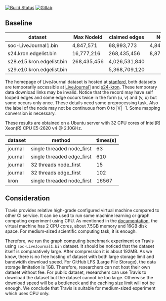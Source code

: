 [![Build Status](https://api.travis-ci.com/zhaofeng-shu33/triangle_counting_benchmark.svg?branch=master)](https://travis-ci.com/zhaofeng-shu33/triangle_counting_benchmark/)
[![Gitlab](https://gitlab.com/zhaofeng-shu33/triangle_counting_self-hosted_runner/badges/master/pipeline.svg)](https://gitlab.com/zhaofeng-shu33/triangle_counting_self-hosted_runner)

## Baseline

| dataset                   | Max NodeId  | claimed edges | N(V)      | N(E)          | N(T)           |
| ------------------------- | ----------- | ------------- | --------- |-------------- | -------------- |
| soc-LiveJournal1.bin      | 4,847,571   | 68,993,773    | 4,847,571 | 42851237      | 285,730,264    |
| s24.kron.edgelist.bin     | 16,777,216  | 268,435,456   | 8,871,830 | 260,379,850   | 10,286,638,314 |
| s28.e15.kron.edgelist.bin | 268,435,456 | 4,026,531,840 |           | 3,973,862,397 |                |
| s29.e10.kron.edgelist.bin |             | 5,368,709,120 |           |               |                |

The homepage of LiveJournal dataset is hosted at [stanford](https://snap.stanford.edu/data/soc-LiveJournal1.html), both datasets are temporarily accessible at [LiveJournal1](http://datafountain.int-yt.com/BDCI2019/FeiMa/soc-LiveJournal1.bin) and [s24-kron](http://datafountain.int-yt.com/BDCI2019/FeiMa/s24.kron.edgelist.bin). These temporary data download links may be invalid. Notice that the record may have self looped edges and some edge occurs twice in the form (u, v) and (v, u) but some occurs only once. These details need some preprocessing task. Also the label of the node may not be continuous from 0 to |V| -1. Some mapping conversion is necessary.

These results are obtained on a Ubuntu server with 32 CPU cores of Intel(R) Xeon(R) CPU E5-2620 v4 @ 2.10GHz.

| dataset | method                     | times(s) |
| ------- | -------------------------- | -------- |
| journal | single threaded node_first | 63       |
| journal | single threaded edge_first | 610      |
| journal | 32 threads node_first      | 15       |
| journal | 32 threads edge_first      | 102      |
| kron    | single threaded node_first | 16567    |

## Consideration

Travis provides relative high-grade configured virtual machine compared to other CI service. It can be used to run some machine learning or graph computing experiment using CPU. As mentioned in the [documentation](https://docs.travis-ci.com/user/reference/overview/#virtualisation-environment-vs-operating-system), the virtual machine has 2 CPU cores, about 7.5GB memory and 16GB disk space. For medium-sized scientific computing task, it is enough.  

Therefore, we run the graph computing benchmark experiment on Travis using `soc-LiveJournal1.bin` dataset. It should be noticed that the dataset itself is comparatively large. After compression it is about 192MB. As we know, there is no free hosting of dataset with both large storage limit and bandwidth download speed. For GitHub LFS (Large File Storage), the data storage limitation is 1GB.  Therefore, researchers can not host their own dataset without fee. For public dataset, researchers can use Travis to download the dataset but the dataset cannot be too large. Otherwise the download speed will be a bottleneck and the caching size limit will not be enough. We conclude that Travis is suitable for medium-sized experiment which uses CPU only. 
